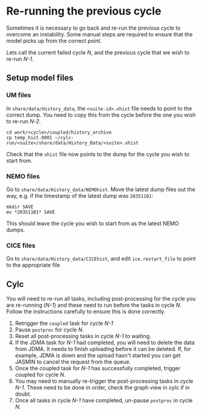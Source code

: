 # Re-running the previous cycle

Sometimes it is necessary to go back and re-run the previous cycle to overcome an instability. 
Some manual steps are required to ensure that the model picks up from the correct point. 

Lets call the current failed cycle *N*, and the previous cycle that we wish to re-run *N-1*. 

## Setup model files 

### UM files 

In `share/data/History_data`, the `<suite-id>.xhist` file needs to point to the correct dump. 
You need to copy this from the cycle before the one you wish to re-run *N-2*. 
~~~
cd work/<cycle>/coupled/history_archive 
cp temp_hist.0001 ~/cylc-run/<suite>/share/data/History_Data/<suite>.xhist
~~~
Check that the `xhist` file now points to the dump for the cycle you wish to start from. 

### NEMO files 

Go to `share/data/History_data/NEMOhist`. 
Move the latest dump files out the way, e.g. if the timestamp of the latest dump was `20351101`: 
~~~
mkdir SAVE
mv *20351101* SAVE
~~~
This should leave the cycle you wish to start from as the latest NEMO dumps. 

### CICE files 

Go to `share/data/History_data/CICEhist`, and edit `ice.restart_file` to point to the appropriate file 

## Cylc 

You will need to re-run all tasks, including post-processing for the cycle you are re-running (*N-1*)
and these need to run before the tasks in cycle *N*. 
Follow the instructions carefully to ensure this is done correctly. 

1. Retrigger the `coupled` task for cycle *N-1*
2. Pause `postproc` for cycle *N*.
3. Reset all post-processing tasks in cycle *N-1* to waiting.
4. If the JDMA task for *N-1* had completed, you will need to delete the data from JDMA. 
   It needs to finish uploading before it can be deleted. 
   If, for example, JDMA is down and the upload hasn't started you can get JASMIN to cancel the request from the queue. 
5. Once the coupled task for *N-1* has successfully completed, trigger coupled for cycle *N*. 
6. You may need to manually re-trigger the post-processing tasks in cycle *N-1*.
   These need to be done in order, check the graph view in cylc if in doubt. 
7. Once all tasks in cycle *N-1* have completed, un-pause `postproc` in cycle *N*. 
